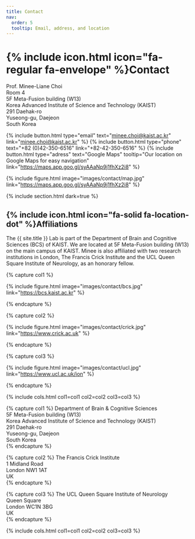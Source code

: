 ```yaml
---
title: Contact
nav:
  order: 5
  tooltip: Email, address, and location
---
```


# {% include icon.html icon="fa-regular fa-envelope" %}Contact

Prof. Minee-Liane Choi <br>
Room 4 <br>
5F Meta-Fusion building (W13) <br>
Korea Advanced Institute of Science and Technology (KAIST) <br>
291 Daehak-ro <br>
Yuseong-gu, Daejeon <br>
South Korea

{%
  include button.html
  type="email"
  text="minee.choi@kaist.ac.kr"
  link="minee.choi@kaist.ac.kr"
%}
{%
  include button.html
  type="phone"
  text="+82 (0)42-350-6516"
  link="+82-42-350-6516"
%}
{%
  include button.html
  type="adress"
  text="Google Maps"
  tooltip="Our location on Google Maps for easy navigation"
  link="https://maps.app.goo.gl/syAAaNp9j1fhXz2i8"
%}

{%
  include figure.html
  image="images/contact/map.jpg"
  link="https://maps.app.goo.gl/syAAaNp9j1fhXz2i8"
%}

{% include section.html dark=true %}

## {% include icon.html icon="fa-solid fa-location-dot" %}Affiliations

The {{ site.title }} Lab is part of the Department of Brain and Cognitive Sciences (BCS) of KAIST. We are located at 5F Meta-Fusion building (W13) on the main campus of KAIST.
Minee is also affiliated with two research institutions in London, The Francis Crick Institute and the UCL Queen Square Institute of Neurology, as an honorary fellow. 

{% capture col1 %}

{%
  include figure.html
  image="images/contact/bcs.jpg"
  link="https://bcs.kaist.ac.kr"
%}

{% endcapture %}

{% capture col2 %}

{%
  include figure.html
  image="images/contact/crick.jpg"
  link="https://www.crick.ac.uk"
%}

{% endcapture %}

{% capture col3 %}

{%
  include figure.html
  image="images/contact/ucl.jpg"
  link="https://www.ucl.ac.uk/ion"
%}

{% endcapture %}

{% include cols.html col1=col1 col2=col2 col3=col3 %}

{% capture col1 %}
Department of Brain & Cognitive Sciences <br>
5F Meta-Fusion building (W13) <br>
Korea Advanced Institute of Science and Technology (KAIST) <br>
291 Daehak-ro <br>
Yuseong-gu, Daejeon <br>
South Korea <br>
{% endcapture %}

{% capture col2 %}
The Francis Crick Institute <br>
1 Midland Road <br>
London NW1 1AT <br>
UK <br>
{% endcapture %}

{% capture col3 %}
The UCL Queen Square Institute of Neurology <br>
Queen Square<br>
London WC1N 3BG <br>
UK <br>
{% endcapture %}

{% include cols.html col1=col1 col2=col2 col3=col3 %}
